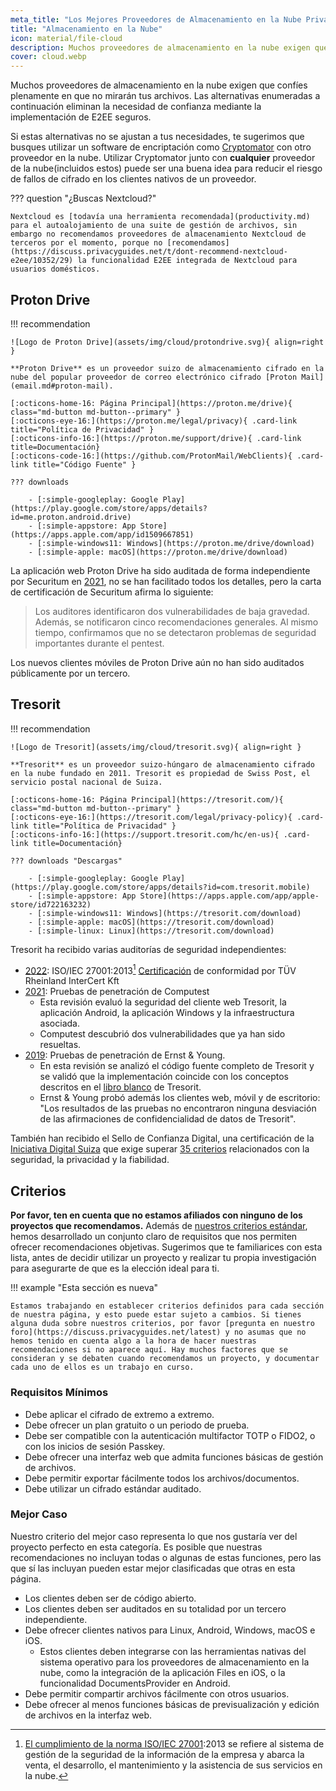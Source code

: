 ```yaml
---
meta_title: "Los Mejores Proveedores de Almacenamiento en la Nube Privado y Seguro - Privacy Guides"
title: "Almacenamiento en la Nube"
icon: material/file-cloud
description: Muchos proveedores de almacenamiento en la nube exigen que confíes plenamente en que no mirarán tus archivos. Estas son alternativas privadas.
cover: cloud.webp
---
```


Muchos proveedores de almacenamiento en la nube exigen que confíes plenamente en que no mirarán tus archivos. Las alternativas enumeradas a continuación eliminan la necesidad de confianza mediante la implementación de E2EE seguros.

Si estas alternativas no se ajustan a tus necesidades, te sugerimos que busques utilizar un software de encriptación como [Cryptomator](encryption.md#cryptomator-cloud) con otro proveedor en la nube. Utilizar Cryptomator junto con **cualquier** proveedor de la nube(incluidos estos) puede ser una buena idea para reducir el riesgo de fallos de cifrado en los clientes nativos de un proveedor.

??? question "¿Buscas Nextcloud?"

    Nextcloud es [todavía una herramienta recomendada](productivity.md) para el autoalojamiento de una suite de gestión de archivos, sin embargo no recomendamos proveedores de almacenamiento Nextcloud de terceros por el momento, porque no [recomendamos](https://discuss.privacyguides.net/t/dont-recommend-nextcloud-e2ee/10352/29) la funcionalidad E2EE integrada de Nextcloud para usuarios domésticos.

## Proton Drive

!!! recommendation

    ![Logo de Proton Drive](assets/img/cloud/protondrive.svg){ align=right }
    
    **Proton Drive** es un proveedor suizo de almacenamiento cifrado en la nube del popular proveedor de correo electrónico cifrado [Proton Mail](email.md#proton-mail).
    
    [:octicons-home-16: Página Principal](https://proton.me/drive){ class="md-button md-button--primary" }
    [:octicons-eye-16:](https://proton.me/legal/privacy){ .card-link title="Política de Privacidad" }
    [:octicons-info-16:](https://proton.me/support/drive){ .card-link title=Documentación}
    [:octicons-code-16:](https://github.com/ProtonMail/WebClients){ .card-link title="Código Fuente" }
    
    ??? downloads
    
        - [:simple-googleplay: Google Play](https://play.google.com/store/apps/details?id=me.proton.android.drive)
        - [:simple-appstore: App Store](https://apps.apple.com/app/id1509667851)
        - [:simple-windows11: Windows](https://proton.me/drive/download)
        - [:simple-apple: macOS](https://proton.me/drive/download)

La aplicación web Proton Drive ha sido auditada de forma independiente por Securitum en [2021](https://proton.me/blog/security-audit-all-proton-apps), no se han facilitado todos los detalles, pero la carta de certificación de Securitum afirma lo siguiente:

> Los auditores identificaron dos vulnerabilidades de baja gravedad. Además, se notificaron cinco recomendaciones generales. Al mismo tiempo, confirmamos que no se detectaron problemas de seguridad importantes durante el pentest.

Los nuevos clientes móviles de Proton Drive aún no han sido auditados públicamente por un tercero.

## Tresorit

!!! recommendation

    ![Logo de Tresorit](assets/img/cloud/tresorit.svg){ align=right }
    
    **Tresorit** es un proveedor suizo-húngaro de almacenamiento cifrado en la nube fundado en 2011. Tresorit es propiedad de Swiss Post, el servicio postal nacional de Suiza.
    
    [:octicons-home-16: Página Principal](https://tresorit.com/){ class="md-button md-button--primary" }
    [:octicons-eye-16:](https://tresorit.com/legal/privacy-policy){ .card-link title="Política de Privacidad" }
    [:octicons-info-16:](https://support.tresorit.com/hc/en-us){ .card-link title=Documentación}
    
    ??? downloads "Descargas"
    
        - [:simple-googleplay: Google Play](https://play.google.com/store/apps/details?id=com.tresorit.mobile)
        - [:simple-appstore: App Store](https://apps.apple.com/app/apple-store/id722163232)
        - [:simple-windows11: Windows](https://tresorit.com/download)
        - [:simple-apple: macOS](https://tresorit.com/download)
        - [:simple-linux: Linux](https://tresorit.com/download)

Tresorit ha recibido varias auditorías de seguridad independientes:

- [2022](https://tresorit.com/blog/tresorit-receives-iso-27001-certification/): ISO/IEC 27001:2013[^1] [Certificación](https://www.certipedia.com/quality_marks/9108644476) de conformidad por TÜV Rheinland InterCert Kft
- [2021](https://tresorit.com/blog/fresh-penetration-testing-confirms-tresorit-security/): Pruebas de penetración de Computest
    - Esta revisión evaluó la seguridad del cliente web Tresorit, la aplicación Android, la aplicación Windows y la infraestructura asociada.
    - Computest descubrió dos vulnerabilidades que ya han sido resueltas.
- [2019](https://tresorit.com/blog/ernst-young-review-verifies-tresorits-security-architecture/): Pruebas de penetración de Ernst & Young.
    - En esta revisión se analizó el código fuente completo de Tresorit y se validó que la implementación coincide con los conceptos descritos en el [libro blanco](https://prodfrontendcdn.azureedge.net/202208011608/tresorit-encryption-whitepaper.pdf) de Tresorit.
    - Ernst & Young probó además los clientes web, móvil y de escritorio: "Los resultados de las pruebas no encontraron ninguna desviación de las afirmaciones de confidencialidad de datos de Tresorit".

También han recibido el Sello de Confianza Digital, una certificación de la [Iniciativa Digital Suiza](https://www.swiss-digital-initiative.org/digital-trust-label/) que exige superar [35 criterios](https://digitaltrust-label.swiss/criteria/) relacionados con la seguridad, la privacidad y la fiabilidad.

## Criterios

**Por favor, ten en cuenta que no estamos afiliados con ninguno de los proyectos que recomendamos.** Además de [nuestros criterios estándar](about/criteria.md), hemos desarrollado un conjunto claro de requisitos que nos permiten ofrecer recomendaciones objetivas. Sugerimos que te familiarices con esta lista, antes de decidir utilizar un proyecto y realizar tu propia investigación para asegurarte de que es la elección ideal para ti.

!!! example "Esta sección es nueva"

    Estamos trabajando en establecer criterios definidos para cada sección de nuestra página, y esto puede estar sujeto a cambios. Si tienes alguna duda sobre nuestros criterios, por favor [pregunta en nuestro foro](https://discuss.privacyguides.net/latest) y no asumas que no hemos tenido en cuenta algo a la hora de hacer nuestras recomendaciones si no aparece aquí. Hay muchos factores que se consideran y se debaten cuando recomendamos un proyecto, y documentar cada uno de ellos es un trabajo en curso.

### Requisitos Mínimos

- Debe aplicar el cifrado de extremo a extremo.
- Debe ofrecer un plan gratuito o un periodo de prueba.
- Debe ser compatible con la autenticación multifactor TOTP o FIDO2, o con los inicios de sesión Passkey.
- Debe ofrecer una interfaz web que admita funciones básicas de gestión de archivos.
- Debe permitir exportar fácilmente todos los archivos/documentos.
- Debe utilizar un cifrado estándar auditado.

### Mejor Caso

Nuestro criterio del mejor caso representa lo que nos gustaría ver del proyecto perfecto en esta categoría. Es posible que nuestras recomendaciones no incluyan todas o algunas de estas funciones, pero las que sí las incluyan pueden estar mejor clasificadas que otras en esta página.

- Los clientes deben ser de código abierto.
- Los clientes deben ser auditados en su totalidad por un tercero independiente.
- Debe ofrecer clientes nativos para Linux, Android, Windows, macOS e iOS.
    - Estos clientes deben integrarse con las herramientas nativas del sistema operativo para los proveedores de almacenamiento en la nube, como la integración de la aplicación Files en iOS, o la funcionalidad DocumentsProvider en Android.
- Debe permitir compartir archivos fácilmente con otros usuarios.
- Debe ofrecer al menos funciones básicas de previsualización y edición de archivos en la interfaz web.

[^1]: [El cumplimiento de la norma ISO/IEC 27001](https://en.wikipedia.org/wiki/ISO/IEC_27001):2013 se refiere al sistema de gestión de la seguridad de la información de la empresa [](https://en.wikipedia.org/wiki/Information_security_management) y abarca la venta, el desarrollo, el mantenimiento y la asistencia de sus servicios en la nube.
